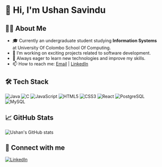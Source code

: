 # 👋 Hi, I'm Ushan Savindu

## 👨‍💻 About Me
- 🎓 Currently an undergraduate student studying **Information Systems** at University Of Colombo School Of Computing.
- 🔭 I’m working on exciting projects related to software development.
- 🌱 Always eager to learn new technologies and improve my skills.
- 📫 How to reach me: [Email](mailto:ushansavindu666@gmail.com) | [LinkedIn](www.linkedin.com/in/savindu-ushan-516851259)

## 🛠 Tech Stack
![Java](https://img.shields.io/badge/-Java-007396?logo=java&logoColor=white)
![C](https://img.shields.io/badge/-C-00599C?logo=c&logoColor=white)
![JavaScript](https://img.shields.io/badge/-JavaScript-F7DF1E?logo=javascript&logoColor=black)
![HTML5](https://img.shields.io/badge/-HTML5-E34F26?logo=html5&logoColor=white)
![CSS3](https://img.shields.io/badge/-CSS3-1572B6?logo=css3)
![React](https://img.shields.io/badge/-React-61DAFB?logo=react&logoColor=black)
![PostgreSQL](https://img.shields.io/badge/-PostgreSQL-316192?logo=postgresql&logoColor=white)
![MySQL](https://img.shields.io/badge/-MySQL-4479A1?logo=mysql&logoColor=white)

## 📈 GitHub Stats
![Ushan's GitHub stats](https://github-readme-stats.vercel.app/api?username=ushan&show_icons=true&theme=radical)

## 🔗 Connect with me
[![LinkedIn](https://img.shields.io/badge/-LinkedIn-blue?logo=linkedin)](www.linkedin.com/in/savindu-ushan-516851259)
